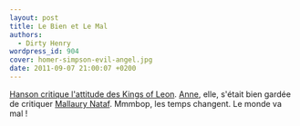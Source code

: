 ```yaml
---
layout: post
title: Le Bien et Le Mal
authors:
  - Dirty Henry
wordpress_id: 904
cover: homer-simpson-evil-angel.jpg
date: 2011-09-07 21:00:07 +0200
---
```


[Hanson critique l'attitude des Kings of
Leon](http://www.nme.com/news/kings-of-leon/58619).
[Anne](http://fr.wikipedia.org/wiki/Anne_Meson), elle, s'était bien gardée de
critiquer
[Mallaury Nataf](http://fr.wikipedia.org/wiki/Mallaury_Nataf#Pol.C3.A9mique_autour_de_sa_prestation_au_Jacky_Show).
Mmmbop, les temps changent. Le monde va mal !
